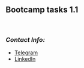 ## Bootcamp tasks 1.1
<br/>

### *Contact Info:*
* [Telegram](https://t.me/saidakhmatov)
* [LinkedIn](https://www.linkedin.com/in/sanjar-saidakhmatov-159abb21a)

